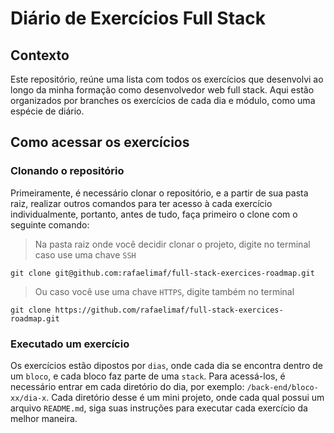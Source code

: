 # Diário de Exercícios Full Stack

## Contexto
Este repositório, reúne uma lista com todos os exercícios que desenvolvi ao longo da minha formação como desenvolvedor web full stack. Aqui estão organizados por branches os exercícios de cada dia e módulo, como uma espécie de diário.

## Como acessar os exercícios

### Clonando o repositório
Primeiramente, é necessário clonar o repositório, e a partir de sua pasta raiz, realizar outros comandos para ter acesso à cada exercício individualmente, portanto, antes de tudo, faça primeiro o clone com o seguinte comando:

> Na pasta raiz onde você decidir clonar o projeto, digite no terminal caso use uma chave `SSH`
```git
git clone git@github.com:rafaelimaf/full-stack-exercices-roadmap.git
```
>Ou caso você use uma chave `HTTPS`, digite também no terminal
```git
git clone https://github.com/rafaelimaf/full-stack-exercices-roadmap.git
```
### Executado um exercício
Os exercícios estão dipostos por `dias`, onde cada dia se encontra dentro de um `bloco`, e cada bloco faz parte de uma `stack`. Para acessá-los, é necessário entrar em cada diretório do dia, por exemplo:
`/back-end/bloco-xx/dia-x`. Cada diretório desse é um mini projeto, onde cada qual possui um arquivo `README.md`, siga suas instruções para executar cada exercício da melhor maneira.
